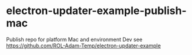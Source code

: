 # electron-updater-example-publish-mac
Publish repo for platform Mac and environment Dev  see https://github.com/ROL-Adam-Temp/electron-updater-example
